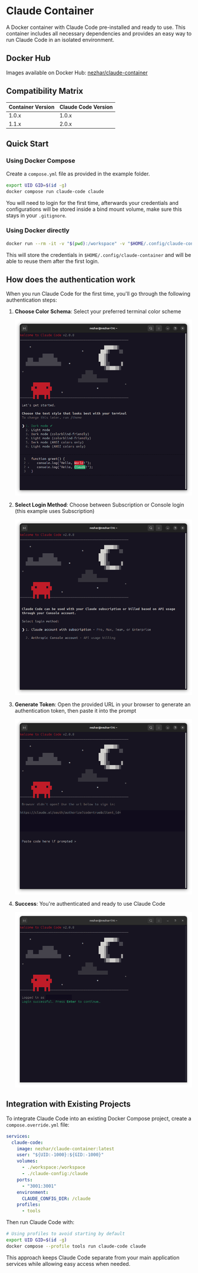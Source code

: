 # Claude Container

A Docker container with Claude Code pre-installed and ready to use. This container includes all necessary dependencies and provides an easy way to run Claude Code in an isolated environment.

## Docker Hub

Images available on Docker Hub: [nezhar/claude-container](https://hub.docker.com/r/nezhar/claude-container)

## Compatibility Matrix

| Container Version | Claude Code Version |
|-------------------|---------------------|
| 1.0.x             | 1.0.x               |
| 1.1.x             | 2.0.x               |

## Quick Start

### Using Docker Compose

Create a `compose.yml` file as provided in the example folder.

```bash
export UID GID=$(id -g)
docker compose run claude-code claude
```

You will need to login for the first time, afterwards your credentials and configurations will be stored inside a bind mount volume, make sure this stays in your `.gitignore`.

### Using Docker directly


```bash
docker run --rm -it -v "$(pwd):/workspace" -v "$HOME/.config/claude-container:/claude" -e "CLAUDE_CONFIG_DIR=/claude" nezhar/claude-container:latest claude
```

This will store the credentials in `$HOME/.config/claude-container` and will be able to reuse them after the first login.

## How does the authentication work

When you run Claude Code for the first time, you'll go through the following authentication steps:

1. **Choose Color Schema**: Select your preferred terminal color scheme

   ![Color Schema Selection](auth1.png)

2. **Select Login Method**: Choose between Subscription or Console login (this example uses Subscription)

   ![Login Method Selection](auth2.png)

3. **Generate Token**: Open the provided URL in your browser to generate an authentication token, then paste it into the prompt

   ![Token Generation](auth3.png)

4. **Success**: You're authenticated and ready to use Claude Code

   ![Authentication Success](auth4.png)

## Integration with Existing Projects

To integrate Claude Code into an existing Docker Compose project, create a `compose.override.yml` file:

```yaml
services:
  claude-code:
    image: nezhar/claude-container:latest
    user: "${UID:-1000}:${GID:-1000}"
    volumes:
      - ./workspace:/workspace
      - ./claude-config:/claude
    ports:
      - "3001:3001"
    environment:
      CLAUDE_CONFIG_DIR: /claude
    profiles:
      - tools
```

Then run Claude Code with:

```bash
# Using profiles to avoid starting by default
export UID GID=$(id -g)
docker compose --profile tools run claude-code claude
```

This approach keeps Claude Code separate from your main application services while allowing easy access when needed.
